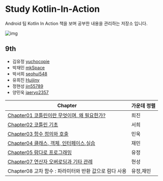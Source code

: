 # Study Kotlin-In-Action

Android 팀 Kotlin In Action 책을 보며 공부한 내용을 관리하는 저장소 입니다.



![img](https://image.yes24.com/goods/55148593/300x0)

## 

## 9th 

- 김유정 [yuchocopie](https://github.com/yuchocopie)
- 박재민 [mkSpace](https://github.com/mkSpace)
- 박서희 [seohui548](https://github.com/seohui548)
- 유희진 [Huijiny](https://github.com/Huijiny)
- 정현성 [jin55789](https://github.com/jin55789)
- 양민욱 [jaeryo2357](https://github.com/jaeryo2357)



| Chapter                                                | 가운데 정렬 |
| ------------------------------------------------------ | ----------- |
| [Chapter01 코틀린이란 무엇이며, 왜 필요한가?](https://github.com/mash-up-kr/Android---Kotlin-In-Action/blob/dev/%ED%9D%AC%EC%A7%84/%E1%84%8F%E1%85%A9%E1%84%90%E1%85%B3%E1%86%AF%E1%84%85%E1%85%B5%E1%86%AB%E1%84%89%E1%85%B3%E1%84%90%E1%85%A5%E1%84%83%E1%85%B501.key)            | 희진        |
| [Chapter02 코틀린 기초](https://github.com/mkSpace/kotlin-practice4)                                  | 서희        |
| [Chapter03 함수 정의와 호출](https://github.com/mash-up-kr/Android---Kotlin-In-Action/blob/dev/%EB%AF%BC%EC%9A%B1/ppt/mashup_kotlin%203%EC%9E%A5.pdf)                             | 민욱        |
| [Chapter04 클래스, 객체, 인터페이스](https://www.notion.so/Chapter4-0c5a0d14a20f4730a11d128ec38d0e4e),[실습](https://github.com/mkSpace/kotlin-practice4)                     | 재민        |
| [Chapter05 람다로 프로그래밍](https://www.notion.so/5-553bb1e52d7844c094246aa5fb131e5b)                            | 유정        |
| [Chapter07 연산자 오버로딩과 기타 관례](https://github.com/mash-up-kr/Android---Kotlin-In-Action/blob/dev/%ED%98%84%EC%84%B1/ppt/KotlinInAction_7.key)                  | 현성        |
| Chapter08 고차 함수 : 파라미터와 반환 값으로 람다 사용 | 유정,재민   |















